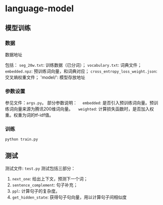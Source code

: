 # language-model

## 模型训练

### 数据
数据地址

包括：
`seg_20w.txt`: 训练数据（已分词）；
`vocabulary.txt`: 词典文件；
`embedded.npz`: 预训练词向量，和词典对应；
`cross_entropy_loss_weight.json`: 交叉熵权重文件；
'model/': 模型存放地址

### 参数设置
参见文件：`args.py`。
部分参数说明：
&emsp;`embedded`: 是否引入预训练词向量。预训练词向量来源为腾讯200维词向量。
&emsp;`weighted`: 计算损失函数时，是否加入权重。权重为词的tf-idf值。

### 训练
`python train.py`

## 测试
测试文件: `test.py`
测试包括三部分：
1. `next_one`: 给出上下文，预测下一个词；
2. `sentence_complement`: 句子补充；
3. `ppl`: 计算句子的复杂度。
4. `get_hidden_state`: 获得句子句向量，用以计算句子间相似度
